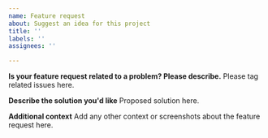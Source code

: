 ```yaml
---
name: Feature request
about: Suggest an idea for this project
title: ''
labels: ''
assignees: ''

---
```


**Is your feature request related to a problem? Please describe.**
Please tag related issues here.

**Describe the solution you'd like**
Proposed solution here.

**Additional context**
Add any other context or screenshots about the feature request here.
